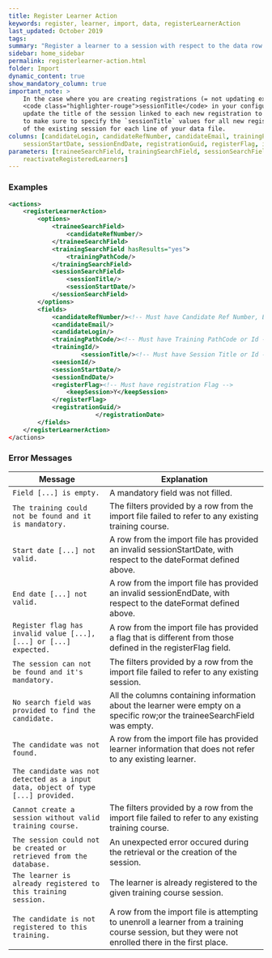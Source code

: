 ```yaml
---
title: Register Learner Action
keywords: register, learner, import, data, registerLearnerAction
last_updated: October 2019
tags:
summary: "Register a learner to a session with respect to the data row from the import file."
sidebar: home_sidebar
permalink: registerlearner-action.html
folder: Import
dynamic_content: true
show_mandatory_column: true
important_note: >
    In the case where you are creating registrations (= not updating existing ones), but you haven't specified the column 
    <code class="highlighter-rouge">sessionTitle</code> in your configuration and your import data, then the task will automatically 
    update the title of the session linked to each new registration to "Session for %learner_fullname%". The only way to avoid this is 
    to make sure to specify the `sessionTitle` values for all new registrations, even if it only means copying the name 
    of the existing session for each line of your data file.
columns: [candidateLogin, candidateRefNumber, candidateEmail, trainingPathCode, trainingId, sessionTitle, sessionId, 
    sessionStartDate, sessionEndDate, registrationGuid, registerFlag, ignoredColumn, registrationDate]
parameters: [traineeSearchField, trainingSearchField, sessionSearchField, dontUpdateExistingSessions, fullAccess, 
    reactivateRegisteredLearners]
---
```


### Examples

```xml 
<actions>
	<registerLearnerAction>
		<options>
			<traineeSearchField>
				<candidateRefNumber/>
			</traineeSearchField>
			<trainingSearchField hasResults="yes">
				<trainingPathCode/>
			</trainingSearchField>
			<sessionSearchField>
				<sessionTitle/>
				<sessionStartDate/>
			</sessionSearchField>
		</options>
		<fields>
			<candidateRefNumber/><!-- Must have Candidate Ref Number, Email or Login -->
			<candidateEmail/>
			<candidateLogin/>
			<trainingPathCode/><!-- Must have Training PathCode or Id --> 
			<trainingId/>
                	<sessionTitle/><!-- Must have Session Title or Id --> 
			<seesionId/>
			<sessionStartDate/>
			<sessionEndDate/>
			<registerFlag><!-- Must have registration Flag -->
				<keepSession>Y</keepSession>
			</registerFlag>
			<registrationGuid/>
                        </registrationDate>
		</fields>
	</registerLearnerAction>
</actions>
```

### Error Messages

Message | Explanation
---- | ----
`Field [...] is empty.` |	A mandatory field was not filled.
`The training could not be found and it is mandatory.` |	The filters provided by a row from the import file failed to refer to any existing training course.
`Start date [...] not valid.` |	A row from the import file has provided an invalid sessionStartDate, with respect to the dateFormat defined above.
`End date [...] not valid.` |	A row from the import file has provided an invalid sessionEndDate, with respect to the dateFormat defined above.
`Register flag has invalid value [...], [...] or [...] expected.` |	A row from the import file has provided a flag that is different from those defined in the registerFlag field.
`The session can not be found and it's mandatory.` |	The filters provided by a row from the import file failed to refer to any existing session.
`No search field was provided to find the candidate.` |	All the columns containing information about the learner were empty on a specific row;or the traineeSearchField was empty.
`The candidate was not found.` |	A row from the import file has provided learner information that does not refer to any existing learner.
`The candidate was not detected as a input data, object of type [...] provided.` |	
`Cannot create a session without valid training course.` |	The filters provided by a row from the import file failed to refer to any existing training course.
`The session could not be created or retrieved from the database.` |	An unexpected error occured during the retrieval or the creation of the session.
`The learner is already registered to this training session.` |	The learner is already registered to the given training course session.
`The candidate is not registered to this training.` |	A row from the import file is attempting to unenroll a learner from a training course session, but they were not enrolled there in the first place.

